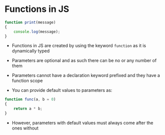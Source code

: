 # Functions in JS

```js
function print(message)
{
    console.log(message);
}
```

- Functions in JS are created by using the keyword `function` as it is dynamically
typed

- Parameters are optional and as such there can be no or any number of them

- Parameters cannot have a declaration keyword prefixed and they have a function
scope

- You can provide default values to parameters as:

```js
function func(a, b = 0)
{
    return a * b;
}
```

- However, parameters with default values must always come after the ones without
